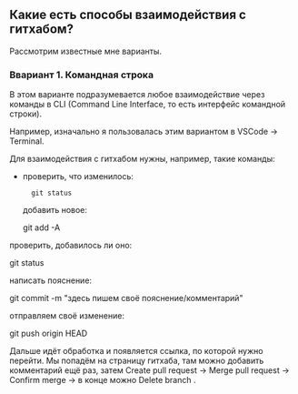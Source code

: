 ## Какие есть способы взаимодействия с гитхабом?

Рассмотрим известные мне варианты.

### Ввариант 1. Командная строка

В этом варианте подразумевается любое взаимодействие через команды в CLI (Command Line Interface, то есть интерфейс командной строки).

Например, изначально я пользовалась этим вариантом в VSCode → Terminal.

Для взаимодействия с гитхабом нужны, например, такие команды:

- проверить, что изменилось:

        git status

  добавить новое:

    git add -A

проверить, добавилось ли оно:

 git status

 написать пояснение:

   git commit -m "здесь пишем своё пояснение/комментарий"

отправляем своё изменение:

  git push origin HEAD

Дальше идёт обработка и появляется ссылка, по которой нужно перейти. Мы попадём на страницу гитхаба, там можно добавить комментарий ещё раз, затем Create pull request → Merge pull request → Confirm  merge → в конце можно Delete branch .
